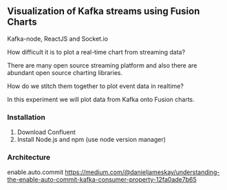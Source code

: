 
## Visualization of Kafka streams using Fusion Charts


Kafka-node, ReactJS and Socket.io

How difficult it is to plot a real-time chart from streaming data?

There are many open source streaming platform and also there are abundant open source charting libraries.

How do we stitch them together to plot event data in realtime?

In this experiment we will plot data from Kafka onto Fusion charts.

### Installation

1. Download Confluent
2. Install Node.js and npm (use node version manager)

### Architecture


enable.auto.commit
https://medium.com/@danieljameskay/understanding-the-enable-auto-commit-kafka-consumer-property-12fa0ade7b65
